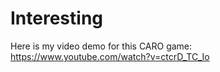 # Interesting
Here is my video demo for this CARO game: https://www.youtube.com/watch?v=ctcrD_TC_Io
